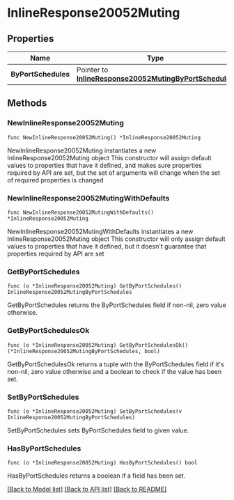 # InlineResponse20052Muting

## Properties

Name | Type | Description | Notes
------------ | ------------- | ------------- | -------------
**ByPortSchedules** | Pointer to [**InlineResponse20052MutingByPortSchedules**](InlineResponse20052MutingByPortSchedules.md) |  | [optional] 

## Methods

### NewInlineResponse20052Muting

`func NewInlineResponse20052Muting() *InlineResponse20052Muting`

NewInlineResponse20052Muting instantiates a new InlineResponse20052Muting object
This constructor will assign default values to properties that have it defined,
and makes sure properties required by API are set, but the set of arguments
will change when the set of required properties is changed

### NewInlineResponse20052MutingWithDefaults

`func NewInlineResponse20052MutingWithDefaults() *InlineResponse20052Muting`

NewInlineResponse20052MutingWithDefaults instantiates a new InlineResponse20052Muting object
This constructor will only assign default values to properties that have it defined,
but it doesn't guarantee that properties required by API are set

### GetByPortSchedules

`func (o *InlineResponse20052Muting) GetByPortSchedules() InlineResponse20052MutingByPortSchedules`

GetByPortSchedules returns the ByPortSchedules field if non-nil, zero value otherwise.

### GetByPortSchedulesOk

`func (o *InlineResponse20052Muting) GetByPortSchedulesOk() (*InlineResponse20052MutingByPortSchedules, bool)`

GetByPortSchedulesOk returns a tuple with the ByPortSchedules field if it's non-nil, zero value otherwise
and a boolean to check if the value has been set.

### SetByPortSchedules

`func (o *InlineResponse20052Muting) SetByPortSchedules(v InlineResponse20052MutingByPortSchedules)`

SetByPortSchedules sets ByPortSchedules field to given value.

### HasByPortSchedules

`func (o *InlineResponse20052Muting) HasByPortSchedules() bool`

HasByPortSchedules returns a boolean if a field has been set.


[[Back to Model list]](../README.md#documentation-for-models) [[Back to API list]](../README.md#documentation-for-api-endpoints) [[Back to README]](../README.md)


